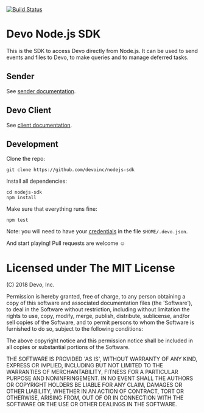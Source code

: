 [![Build Status](https://api.travis-ci.com/DevoInc/nodejs-sdk.svg)](http://travis-ci.com/DevoInc/nodejs-sdk)

# Devo Node.js SDK

This is the SDK to access Devo directly from Node.js.
It can be used to send events and files to Devo,
to make queries and to manage deferred tasks.

## Sender

See [sender documentation](https://github.com/DevoInc/nodejs-sdk/blob/master/docs/sender.md).

## Devo Client

See [client documentation](https://github.com/DevoInc/nodejs-sdk/blob/master/docs/client.md).

## Development

Clone the repo:

```
git clone https://github.com/devoinc/nodejs-sdk
```

Install all dependencies:

```
cd nodejs-sdk
npm install
```

Make sure that everything runs fine:

```
npm test
```

Note: you will need to have your [credentials](#client-credentials) in the file
`$HOME/.devo.json`.

And start playing!
Pull requests are welcome ☺

# Licensed under The MIT License

(C) 2018 Devo, Inc.

Permission is hereby granted, free of charge, to any person obtaining a copy of
this software and associated documentation files (the 'Software'), to deal in
the Software without restriction, including without limitation the rights to
use, copy, modify, merge, publish, distribute, sublicense, and/or sell copies of
the Software, and to permit persons to whom the Software is furnished to do so,
subject to the following conditions:

The above copyright notice and this permission notice shall be included in all
copies or substantial portions of the Software.

THE SOFTWARE IS PROVIDED 'AS IS', WITHOUT WARRANTY OF ANY KIND, EXPRESS OR
IMPLIED, INCLUDING BUT NOT LIMITED TO THE WARRANTIES OF MERCHANTABILITY, FITNESS
FOR A PARTICULAR PURPOSE AND NONINFRINGEMENT. IN NO EVENT SHALL THE AUTHORS OR
COPYRIGHT HOLDERS BE LIABLE FOR ANY CLAIM, DAMAGES OR OTHER LIABILITY, WHETHER
IN AN ACTION OF CONTRACT, TORT OR OTHERWISE, ARISING FROM, OUT OF OR IN
CONNECTION WITH THE SOFTWARE OR THE USE OR OTHER DEALINGS IN THE SOFTWARE.

